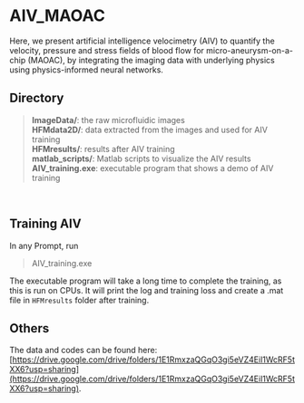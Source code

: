 # AIV_MAOAC

Here, we present artificial intelligence velocimetry (AIV) to quantify the velocity, pressure and stress fields of blood flow for micro-aneurysm-on-a-chip (MAOAC), by integrating the imaging data with underlying physics using physics-informed neural networks. 


## Directory

>**ImageData/**: the raw microfluidic images  
>**HFMdata2D/**: data extracted from the images and used for AIV training  
>**HFMresults/**: results after AIV training  
>**matlab_scripts/**: Matlab scripts to visualize the AIV results  
>**AIV_training.exe**: executable program that shows a demo of AIV training  

<br>

## Training AIV

In any Prompt, run
> AIV_training.exe

The executable program will take a long time to complete the training, as this is run on CPUs. It will print the log and training loss and create a .mat file in `HFMresults` folder after training. 


## Others

The data and codes can be found here: [https://drive.google.com/drive/folders/1E1RmxzaQGqO3gi5eVZ4Eil1WcRF5tXX6?usp=sharing](https://drive.google.com/drive/folders/1E1RmxzaQGqO3gi5eVZ4Eil1WcRF5tXX6?usp=sharing).

